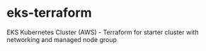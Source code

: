 # eks-terraform
EKS Kubernetes Cluster (AWS) - Terraform for starter cluster with networking and managed node group
